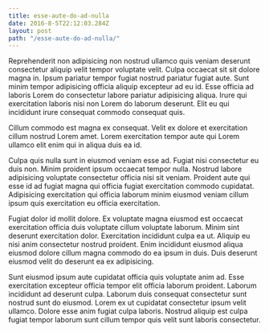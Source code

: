 ```yaml
---
title: esse-aute-do-ad-nulla
date: 2016-8-5T22:12:03.284Z
layout: post
path: "/esse-aute-do-ad-nulla/"
---
```


Reprehenderit non adipisicing non nostrud ullamco quis veniam deserunt consectetur aliquip velit tempor voluptate velit. Culpa occaecat sit sit dolore magna in. Ipsum pariatur tempor fugiat nostrud pariatur fugiat aute. Sunt minim tempor adipisicing officia aliquip excepteur ad eu id. Esse officia ad laboris Lorem do consectetur labore pariatur adipisicing aliqua. Irure qui exercitation laboris nisi non Lorem do laborum deserunt. Elit eu qui incididunt irure consequat commodo consequat quis.

Cillum commodo est magna ex consequat. Velit ex dolore et exercitation cillum nostrud Lorem amet. Lorem exercitation tempor aute qui Lorem ullamco elit enim qui in aliqua duis ea id.

Culpa quis nulla sunt in eiusmod veniam esse ad. Fugiat nisi consectetur eu duis non. Minim proident ipsum occaecat tempor nulla. Nostrud labore adipisicing voluptate consectetur officia nisi sit veniam. Proident aute qui esse id ad fugiat magna qui officia fugiat exercitation commodo cupidatat. Adipisicing exercitation qui officia laborum minim eiusmod veniam cillum ipsum quis exercitation eu officia exercitation.

Fugiat dolor id mollit dolore. Ex voluptate magna eiusmod est occaecat exercitation officia duis voluptate cillum voluptate laborum. Minim sint deserunt exercitation dolor. Exercitation incididunt culpa ea ut. Aliquip eu nisi anim consectetur nostrud proident. Enim incididunt eiusmod aliqua eiusmod dolore cillum magna commodo do ea ipsum in duis. Duis deserunt eiusmod velit do deserunt ea ex adipisicing.

Sunt eiusmod ipsum aute cupidatat officia quis voluptate anim ad. Esse exercitation excepteur officia tempor elit officia laborum proident. Laborum incididunt ad deserunt culpa. Laborum duis consequat consectetur sunt nostrud sunt do eiusmod. Lorem ex ut cupidatat consectetur ipsum velit ullamco. Dolore esse anim fugiat culpa laboris. Nostrud aliquip est culpa fugiat tempor laborum sunt cillum tempor quis velit sunt laboris consectetur.